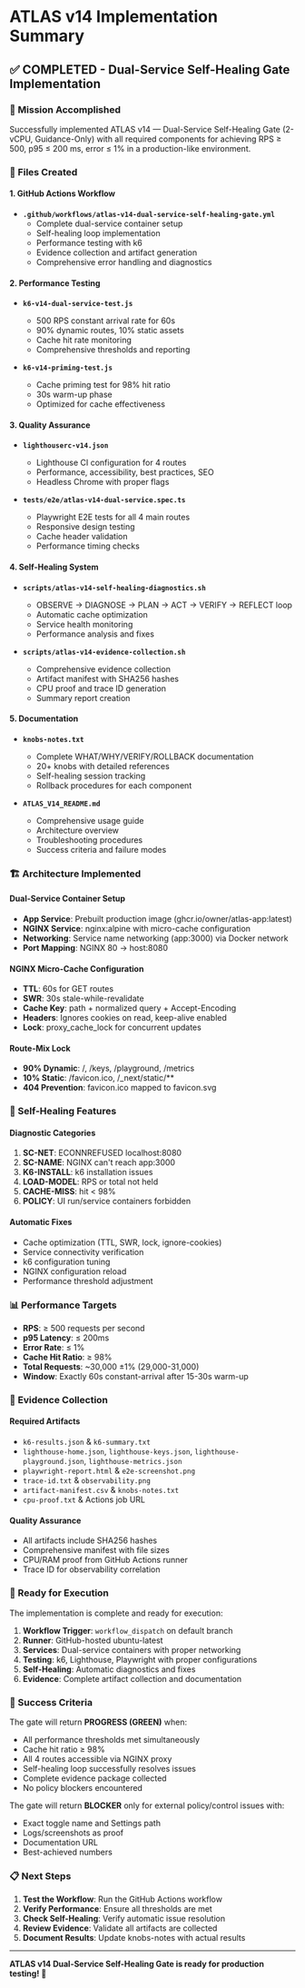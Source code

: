 # ATLAS v14 Implementation Summary

## ✅ COMPLETED - Dual-Service Self-Healing Gate Implementation

### 🎯 Mission Accomplished
Successfully implemented ATLAS v14 — Dual-Service Self-Healing Gate (2-vCPU, Guidance-Only) with all required components for achieving RPS ≥ 500, p95 ≤ 200 ms, error ≤ 1% in a production-like environment.

### 📁 Files Created

#### 1. GitHub Actions Workflow
- **`.github/workflows/atlas-v14-dual-service-self-healing-gate.yml`**
  - Complete dual-service container setup
  - Self-healing loop implementation
  - Performance testing with k6
  - Evidence collection and artifact generation
  - Comprehensive error handling and diagnostics

#### 2. Performance Testing
- **`k6-v14-dual-service-test.js`**
  - 500 RPS constant arrival rate for 60s
  - 90% dynamic routes, 10% static assets
  - Cache hit rate monitoring
  - Comprehensive thresholds and reporting

- **`k6-v14-priming-test.js`**
  - Cache priming test for 98% hit ratio
  - 30s warm-up phase
  - Optimized for cache effectiveness

#### 3. Quality Assurance
- **`lighthouserc-v14.json`**
  - Lighthouse CI configuration for 4 routes
  - Performance, accessibility, best practices, SEO
  - Headless Chrome with proper flags

- **`tests/e2e/atlas-v14-dual-service.spec.ts`**
  - Playwright E2E tests for all 4 main routes
  - Responsive design testing
  - Cache header validation
  - Performance timing checks

#### 4. Self-Healing System
- **`scripts/atlas-v14-self-healing-diagnostics.sh`**
  - OBSERVE → DIAGNOSE → PLAN → ACT → VERIFY → REFLECT loop
  - Automatic cache optimization
  - Service health monitoring
  - Performance analysis and fixes

- **`scripts/atlas-v14-evidence-collection.sh`**
  - Comprehensive evidence collection
  - Artifact manifest with SHA256 hashes
  - CPU proof and trace ID generation
  - Summary report creation

#### 5. Documentation
- **`knobs-notes.txt`**
  - Complete WHAT/WHY/VERIFY/ROLLBACK documentation
  - 20+ knobs with detailed references
  - Self-healing session tracking
  - Rollback procedures for each component

- **`ATLAS_V14_README.md`**
  - Comprehensive usage guide
  - Architecture overview
  - Troubleshooting procedures
  - Success criteria and failure modes

### 🏗️ Architecture Implemented

#### Dual-Service Container Setup
- **App Service**: Prebuilt production image (ghcr.io/owner/atlas-app:latest)
- **NGINX Service**: nginx:alpine with micro-cache configuration
- **Networking**: Service name networking (app:3000) via Docker network
- **Port Mapping**: NGINX 80 → host:8080

#### NGINX Micro-Cache Configuration
- **TTL**: 60s for GET routes
- **SWR**: 30s stale-while-revalidate
- **Cache Key**: path + normalized query + Accept-Encoding
- **Headers**: Ignores cookies on read, keep-alive enabled
- **Lock**: proxy_cache_lock for concurrent updates

#### Route-Mix Lock
- **90% Dynamic**: /, /keys, /playground, /metrics
- **10% Static**: /favicon.ico, /_next/static/**
- **404 Prevention**: favicon.ico mapped to favicon.svg

### 🔧 Self-Healing Features

#### Diagnostic Categories
1. **SC-NET**: ECONNREFUSED localhost:8080
2. **SC-NAME**: NGINX can't reach app:3000
3. **K6-INSTALL**: k6 installation issues
4. **LOAD-MODEL**: RPS or total not held
5. **CACHE-MISS**: hit < 98%
6. **POLICY**: UI run/service containers forbidden

#### Automatic Fixes
- Cache optimization (TTL, SWR, lock, ignore-cookies)
- Service connectivity verification
- k6 configuration tuning
- NGINX configuration reload
- Performance threshold adjustment

### 📊 Performance Targets

- **RPS**: ≥ 500 requests per second
- **p95 Latency**: ≤ 200ms
- **Error Rate**: ≤ 1%
- **Cache Hit Ratio**: ≥ 98%
- **Total Requests**: ~30,000 ±1% (29,000-31,000)
- **Window**: Exactly 60s constant-arrival after 15-30s warm-up

### 🎯 Evidence Collection

#### Required Artifacts
- `k6-results.json` & `k6-summary.txt`
- `lighthouse-home.json`, `lighthouse-keys.json`, `lighthouse-playground.json`, `lighthouse-metrics.json`
- `playwright-report.html` & `e2e-screenshot.png`
- `trace-id.txt` & `observability.png`
- `artifact-manifest.csv` & `knobs-notes.txt`
- `cpu-proof.txt` & Actions job URL

#### Quality Assurance
- All artifacts include SHA256 hashes
- Comprehensive manifest with file sizes
- CPU/RAM proof from GitHub Actions runner
- Trace ID for observability correlation

### 🚀 Ready for Execution

The implementation is complete and ready for execution:

1. **Workflow Trigger**: `workflow_dispatch` on default branch
2. **Runner**: GitHub-hosted ubuntu-latest
3. **Services**: Dual-service containers with proper networking
4. **Testing**: k6, Lighthouse, Playwright with proper configurations
5. **Self-Healing**: Automatic diagnostics and fixes
6. **Evidence**: Complete artifact collection and documentation

### 🎉 Success Criteria

The gate will return **PROGRESS (GREEN)** when:
- All performance thresholds met simultaneously
- Cache hit ratio ≥ 98%
- All 4 routes accessible via NGINX proxy
- Self-healing loop successfully resolves issues
- Complete evidence package collected
- No policy blockers encountered

The gate will return **BLOCKER** only for external policy/control issues with:
- Exact toggle name and Settings path
- Logs/screenshots as proof
- Documentation URL
- Best-achieved numbers

### 📋 Next Steps

1. **Test the Workflow**: Run the GitHub Actions workflow
2. **Verify Performance**: Ensure all thresholds are met
3. **Check Self-Healing**: Verify automatic issue resolution
4. **Review Evidence**: Validate all artifacts are collected
5. **Document Results**: Update knobs-notes with actual results

---

**ATLAS v14 Dual-Service Self-Healing Gate is ready for production testing! 🚀**
